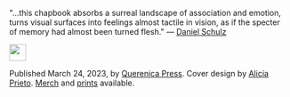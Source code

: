 "...this chapbook absorbs a surreal landscape of association and emotion, turns visual surfaces into feelings almost tactile in vision, as if the specter of memory had almost been turned flesh." — [Daniel Schulz](https://www.instagram.com/p/CrvQgTloCdd/)

<img src="/images/wavy-dash.png" width="30" alt="" />

Published March 24, 2023, by [Querenica Press](https://www.querenciapress.com/). Cover design by [Alicia Prieto](https://www.aliciaprieto.com/). [Merch](https://www.querenciapress.com/shop/author-merch) and [prints](https://www.inprnt.com/gallery/quikimora/dreamsoak-cover/) available.

